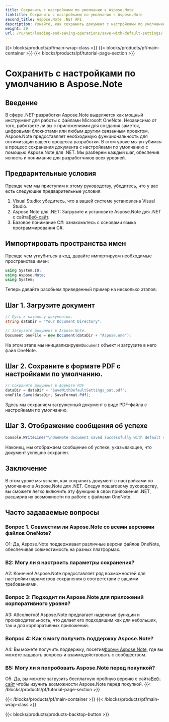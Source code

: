 ```yaml
---
title: Сохранить с настройками по умолчанию в Aspose.Note
linktitle: Сохранить с настройками по умолчанию в Aspose.Note
second_title: Aspose.Note .NET API
description: Узнайте, как сохранить документ с настройками по умолчанию в Aspose.Note для .NET, с помощью пошагового руководства.
weight: 29
url: /ru/net/loading-and-saving-operations/save-with-default-settings/
---
```


{{< blocks/products/pf/main-wrap-class >}}
{{< blocks/products/pf/main-container >}}
{{< blocks/products/pf/tutorial-page-section >}}

# Сохранить с настройками по умолчанию в Aspose.Note

## Введение

В сфере .NET-разработки Aspose.Note выделяется как мощный инструмент для работы с файлами Microsoft OneNote. Независимо от того, работаете ли вы с приложениями для создания заметок, цифровыми блокнотами или любым другим связанным проектом, Aspose.Note предоставляет необходимую функциональность для оптимизации вашего процесса разработки. В этом уроке мы углубимся в процесс сохранения документа с настройками по умолчанию с помощью Aspose.Note для .NET. Мы разберем каждый шаг, обеспечив ясность и понимание для разработчиков всех уровней.

## Предварительные условия

Прежде чем мы приступим к этому руководству, убедитесь, что у вас есть следующие предварительные условия:

1. Visual Studio: убедитесь, что в вашей системе установлена Visual Studio.
2.  Aspose.Note для .NET: Загрузите и установите Aspose.Note для .NET с сайта[Веб-сайт](https://releases.aspose.com/note/net/).
3. Базовое понимание C#: ознакомьтесь с основами языка программирования C#.

## Импортировать пространства имен

Прежде чем углубиться в код, давайте импортируем необходимые пространства имен:

```csharp
using System.IO;
using Aspose.Note;
using System;
```

Теперь давайте разобьем приведенный пример на несколько этапов:

## Шаг 1. Загрузите документ

```csharp
// Путь к каталогу документов.
string dataDir = "Your Document Directory";

// Загрузите документ в Aspose.Note.
Document oneFile = new Document(dataDir + "Aspose.one");
```

 На этом этапе мы инициализируем`Document` объект и загрузите в него файл OneNote.

## Шаг 2. Сохраните в формате PDF с настройками по умолчанию.

```csharp
// Сохраните документ в формате PDF
dataDir = dataDir + "SaveWithDefaultSettings_out.pdf";
oneFile.Save(dataDir, SaveFormat.Pdf);
```

Здесь мы сохраняем загруженный документ в виде PDF-файла с настройками по умолчанию.

## Шаг 3. Отображение сообщения об успехе

```csharp
Console.WriteLine("\nOneNote document saved successfully with default settings.\nFile saved at " + dataDir); 
```

Наконец, мы отображаем сообщение об успехе, указывающее, что документ успешно сохранен.

## Заключение

В этом уроке мы узнали, как сохранить документ с настройками по умолчанию в Aspose.Note для .NET. Следуя пошаговому руководству, вы сможете легко включить эту функцию в свои приложения .NET, расширив их возможности по работе с файлами OneNote.

## Часто задаваемые вопросы

### Вопрос 1. Совместим ли Aspose.Note со всеми версиями файлов OneNote?

О1: Да, Aspose.Note поддерживает различные версии файлов OneNote, обеспечивая совместимость на разных платформах.

### В2: Могу ли я настроить параметры сохранения?

А2: Конечно! Aspose.Note предоставляет ряд возможностей для настройки параметров сохранения в соответствии с вашими требованиями.

### Вопрос 3: Подходит ли Aspose.Note для приложений корпоративного уровня?

А3: Абсолютно! Aspose.Note предлагает надежные функции и производительность, что делает его подходящим как для небольших, так и для корпоративных приложений.

### Вопрос 4: Как я могу получить поддержку Aspose.Note?

 A4: Вы можете получить поддержку, посетив[Форум Aspose.Note](https://forum.aspose.com/c/note/28), где вы можете задавать вопросы и взаимодействовать с сообществом.

### В5: Могу ли я попробовать Aspose.Note перед покупкой?

 О5: Да, вы можете загрузить бесплатную пробную версию с сайта[Веб-сайт](https://releases.aspose.com/) чтобы изучить возможности Aspose.Note перед покупкой.
{{< /blocks/products/pf/tutorial-page-section >}}

{{< /blocks/products/pf/main-container >}}
{{< /blocks/products/pf/main-wrap-class >}}

{{< blocks/products/products-backtop-button >}}
